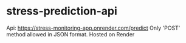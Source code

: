 # stress-prediction-api

Api: https://stress-monitoring-app.onrender.com/predict
Only 'POST' method allowed in JSON format.
Hosted on Render
